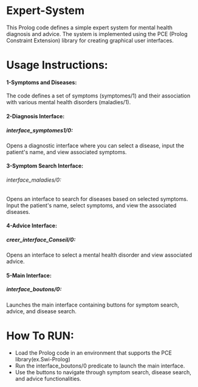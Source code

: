 # Expert-System
This Prolog code defines a simple expert system for mental health diagnosis and advice. The system is implemented using the PCE (Prolog Constraint Extension) library for creating graphical user interfaces.
# Usage Instructions:
#### 1-Symptoms and Diseases:
The code defines a set of symptoms (symptomes/1) and their association with various mental health disorders (maladies/1).

#### 2-Diagnosis Interface:
##### interface_symptomes1/0: 
Opens a diagnostic interface where you can select a disease, input the patient's name, and view associated symptoms.

#### 3-Symptom Search Interface:
###### interface_maladies/0:
Opens an interface to search for diseases based on selected symptoms. Input the patient's name, select symptoms, and view the associated diseases.

#### 4-Advice Interface:
##### creer_interface_Conseil/0: 
Opens an interface to select a mental health disorder and view associated advice.

#### 5-Main Interface:
##### interface_boutons/0: 
Launches the main interface containing buttons for symptom search, advice, and disease search.

# How To RUN:
- Load the Prolog code in an environment that supports the PCE library(ex.Swi-Prolog)
- Run the interface_boutons/0 predicate to launch the main interface.
- Use the buttons to navigate through symptom search, disease search, and advice functionalities.
